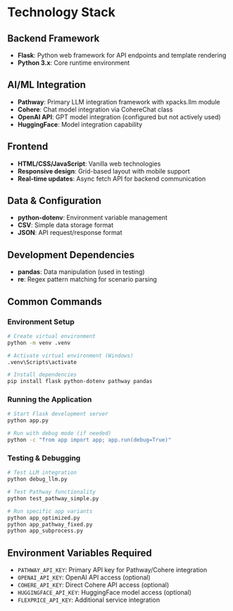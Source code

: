 # Technology Stack

## Backend Framework
- **Flask**: Python web framework for API endpoints and template rendering
- **Python 3.x**: Core runtime environment

## AI/ML Integration
- **Pathway**: Primary LLM integration framework with xpacks.llm module
- **Cohere**: Chat model integration via CohereChat class
- **OpenAI API**: GPT model integration (configured but not actively used)
- **HuggingFace**: Model integration capability

## Frontend
- **HTML/CSS/JavaScript**: Vanilla web technologies
- **Responsive design**: Grid-based layout with mobile support
- **Real-time updates**: Async fetch API for backend communication

## Data & Configuration
- **python-dotenv**: Environment variable management
- **CSV**: Simple data storage format
- **JSON**: API request/response format

## Development Dependencies
- **pandas**: Data manipulation (used in testing)
- **re**: Regex pattern matching for scenario parsing

## Common Commands

### Environment Setup
```bash
# Create virtual environment
python -m venv .venv

# Activate virtual environment (Windows)
.venv\Scripts\activate

# Install dependencies
pip install flask python-dotenv pathway pandas
```

### Running the Application
```bash
# Start Flask development server
python app.py

# Run with debug mode (if needed)
python -c "from app import app; app.run(debug=True)"
```

### Testing & Debugging
```bash
# Test LLM integration
python debug_llm.py

# Test Pathway functionality
python test_pathway_simple.py

# Run specific app variants
python app_optimized.py
python app_pathway_fixed.py
python app_subprocess.py
```

## Environment Variables Required
- `PATHWAY_API_KEY`: Primary API key for Pathway/Cohere integration
- `OPENAI_API_KEY`: OpenAI API access (optional)
- `COHERE_API_KEY`: Direct Cohere API access (optional)
- `HUGGINGFACE_API_KEY`: HuggingFace model access (optional)
- `FLEXPRICE_API_KEY`: Additional service integration